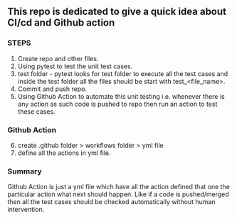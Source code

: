## This repo is dedicated to give a quick idea about CI/cd and Github action
### STEPS
1. Create repo and other files.
2. Using pytest to test the unit test cases.
3. test folder - pytest looks for test folder to execute all the test cases and inside the test folder all the files should be start with test_<file_name>.
4. Commit and push repo.
5. Using Github Action to automate this unit testing i.e. whenever there is any action as such code is pushed to repo then run an action to test these cases.

### Github Action 
6. create .github folder > workflows folder > yml file
7. define all the actions in yml file.

### Summary 
Github Action is just a yml file which have all the action defined that one the particular action what next should happen. Like if a code is pushed/merged then all the test cases should be checked automatically without human intervention.